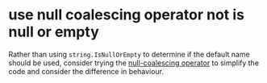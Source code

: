 # use null coalescing operator not is null or empty

Rather than using `string.IsNullOrEmpty` to determine if the default name should be used, consider trying the [null-coalescing operator](https://docs.microsoft.com/en-us/dotnet/csharp/language-reference/operators/null-coalescing-operator) to simplify the code and consider the difference in behaviour.
